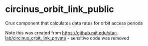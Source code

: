 # circinus_orbit_link_public

Crux component that calculates data rates for orbit access periods

Note this was created from https://github.mit.edu/star-lab/circinus_orbit_link_private - sensitive code was removed